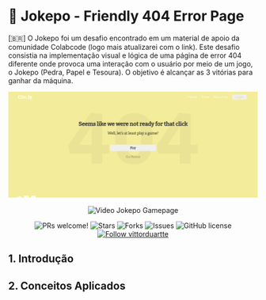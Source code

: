 # 📜 Jokepo - Friendly 404 Error Page 

 [🇧🇷] O Jokepo foi um desafio encontrado em um material de apoio da comunidade Colabcode (logo mais atualizarei com o link). Este desafio consistia na implementação visual e lógica de uma página de error 404 diferente onde provoca uma interação com o usuário por meio de um jogo, o Jokepo (Pedra, Papel e Tesoura). O objetivo é alcançar as 3 vitórias para ganhar da máquina.   

<p align="center">
<img src="https://raw.githubusercontent.com/vittorduartte/jokepo/main/assets/jokepo-screenshot-home.png" alt="Screenshot Jokepo Homepage" border="0">
</p>

<p align="center">
<img src="https://raw.githubusercontent.com/vittorduartte/jokepo/main/assets/screen-game-video.webm" alt="Video Jokepo Gamepage" border="0">
</p>

<p align="center">
  <img alt="PRs welcome!" src="https://img.shields.io/static/v1?label=PRs&message=WELCOME&style=for-the-badge&color=E34447&labelColor=222222" />
     
   <img alt="Stars" src="https://img.shields.io/github/stars/vittorduartte/jokepo?color=E34447&label=STARS&logo=3C424B&logoColor=3C424B&style=for-the-badge&labelColor=222222" />

   <img alt="Forks" src="https://img.shields.io/github/forks/vittorduartte/jokepo?color=E34447&label=FORKS&logo=3C424B&logoColor=3C424B&style=for-the-badge&labelColor=222222" />

   <img alt="Issues" src="https://img.shields.io/github/issues/vittorduartte/jokepo?color=E34447&label=ISSUES&logo=3C424B&logoColor=3C424B&style=for-the-badge&labelColor=222222" />

   <img alt="GitHub license" src="https://img.shields.io/github/license/vittorduartte/jokepo?color=E34447&label=LICENSE&logo=3C424B&logoColor=3C424B&style=for-the-badge&labelColor=222222" />

  <a href="https://github.com/vittorduartte">
    <img alt="Follow vittorduartte" src="https://img.shields.io/static/v1?label=Follow&message=vittorduartte&style=for-the-badge&color=E34447&labelColor=222222" />
  </a>
</p>

## 1. Introdução

## 2. Conceitos Aplicados
